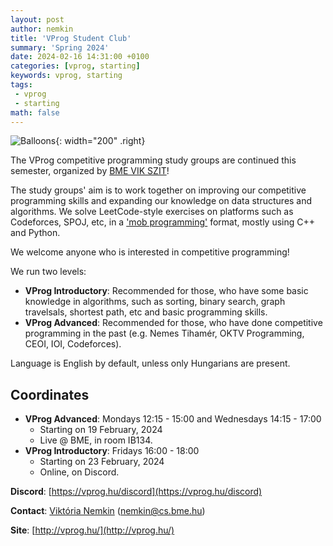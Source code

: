 ```yaml
---
layout: post
author: nemkin
title: 'VProg Student Club'
summary: 'Spring 2024'
date: 2024-02-16 14:31:00 +0100
categories: [vprog, starting]
keywords: vprog, starting
tags: 
 - vprog
 - starting
math: false
---
```


![Balloons](https://vprog.hu/assets/img/balloons-cartoon.png){: width="200" .right}

The VProg competitive programming study groups are continued this semester, organized by [BME VIK SZIT](https://cs.bme.hu/english)!

The study groups' aim is to work together on improving our competitive programming skills and expanding our knowledge on data structures and algorithms. We solve LeetCode-style exercises on platforms such as Codeforces, SPOJ, etc, in a ['mob programming'](https://en.wikipedia.org/wiki/Team_programming#Mob_programming) format, mostly using C++ and Python.

We welcome anyone who is interested in competitive programming!

We run two levels:

- **VProg Introductory**: Recommended for those, who have some basic knowledge in algorithms, such as sorting, binary search, graph travelsals, shortest path, etc and basic programming skills.
- **VProg Advanced**: Recommended for those, who have done competitive programming in the past (e.g. Nemes Tihamér, OKTV Programming, CEOI, IOI, Codeforces).

Language is English by default, unless only Hungarians are present.

## Coordinates

- **VProg Advanced**: Mondays 12:15 - 15:00 and Wednesdays 14:15 - 17:00
  - Starting on 19 February, 2024
  - Live @ BME, in room IB134.
- **VProg Introductory**: Fridays 16:00 - 18:00
  - Starting on 23 February, 2024
  - Online, on Discord.

**Discord**: [https://vprog.hu/discord](https://vprog.hu/discord)

**Contact**: [Viktória Nemkin](https://cs.bme.hu/~nemkin) ([nemkin@cs.bme.hu](mailto:nemkin@cs.bme.hu))

**Site**: [http://vprog.hu/](http://vprog.hu/)
